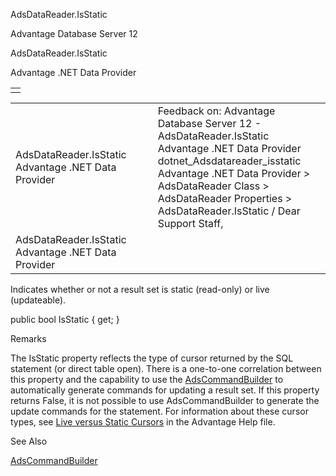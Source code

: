 AdsDataReader.IsStatic




Advantage Database Server 12  

AdsDataReader.IsStatic

Advantage .NET Data Provider

|  |
| --- |
|  |

|  |  |  |  |  |
| --- | --- | --- | --- | --- |
| AdsDataReader.IsStatic  Advantage .NET Data Provider |  |  | Feedback on: Advantage Database Server 12 - AdsDataReader.IsStatic Advantage .NET Data Provider dotnet\_Adsdatareader\_isstatic Advantage .NET Data Provider > AdsDataReader Class > AdsDataReader Properties > AdsDataReader.IsStatic / Dear Support Staff, |  |
| AdsDataReader.IsStatic  Advantage .NET Data Provider |  |  |  |  |

Indicates whether or not a result set is static (read-only) or live (updateable).

public bool IsStatic { get; }

Remarks

The IsStatic property reflects the type of cursor returned by the SQL statement (or direct table open). There is a one-to-one correlation between this property and the capability to use the [AdsCommandBuilder](dotnet_adscommandbuilder.htm) to automatically generate commands for updating a result set. If this property returns False, it is not possible to use AdsCommandBuilder to generate the update commands for the statement. For information about these cursor types, see [Live versus Static Cursors](master_live_versus_static_cursors.htm) in the Advantage Help file.

See Also

[AdsCommandBuilder](dotnet_adscommandbuilder.htm)